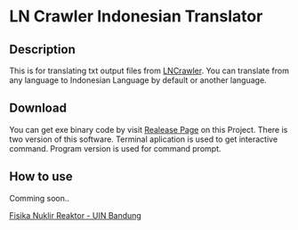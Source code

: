 # LN Crawler Indonesian Translator

## Description

This is for translating txt output files from [LNCrawler](https://pypi.org/project/lightnovel-crawler/). You can translate from any language to Indonesian Language by default or another language.

## Download

You can get exe binary code by visit [Realease Page](https://github.com/SuperLuFi/Lncrawler-ID-Translator/releases) on this Project. There is two version of this software. Terminal aplication is used to get interactive command. Program version is used for command prompt.

## How to use

Comming soon..

[Fisika Nuklir Reaktor - UIN Bandung](https://superlufi.github.io/)
